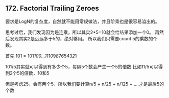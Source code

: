 ## 172. Factorial Trailing Zeroes
要求是LogN的复杂度，自然就不能用常规做法，并且阶乘也是很容易溢出的。

思考过后，我们发现因为是连乘，所以其实2*5=10就会给结果添加一个0。
再然后发现其实2是远远多于5的，绝对够用。
所以我们只需要count 5的乘数的个数。

首先
101 = 101*100...*11*10*9*8*7*6*5*4*3*2*1

101/5其实就可以得到有多少个5，每隔5个数会产生一个5的倍数
比如11/5可以得到2个5的倍数，10和5

但是考虑25，会有两个5，所以我们要计算n/5 + n/25 + n/125 + ....才是最后5的个数
